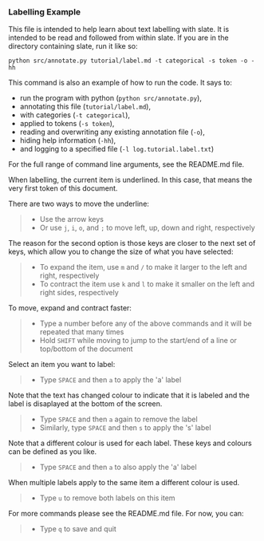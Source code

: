 ### Labelling Example

This file is intended to help learn about text labelling with slate. It is
intended to be read and followed from within slate. If you are in the directory
containing slate, run it like so:

```shell
python src/annotate.py tutorial/label.md -t categorical -s token -o -hh
```

This command is also an example of how to run the code. It says to:

 - run the program with python (`python src/annotate.py`),
 - annotating this file (`tutorial/label.md`),
 - with categories (`-t categorical`),
 - applied to tokens (`-s token`),
 - reading and overwriting any existing annotation file (`-o`),
 - hiding help information (`-hh`),
 - and logging to a specified file (`-l log.tutorial.label.txt`)

For the full range of command line arguments, see the README.md file.

When labelling, the current item is underlined. In this case, that means the
very first token of this document.

There are two ways to move the underline:

  >- Use the arrow keys
  >- Or use `j`, `i`, `o`, and `;` to move left, up, down and right,
     respectively

The reason for the second option is those keys are closer to the next set of
keys, which allow you to change the size of what you have selected:

  >- To expand the item, use `m` and `/` to make it larger to the left and
     right, respectively
  >- To contract the item use `k` and `l` to make it smaller on the left and
     right sides, respectively

To move, expand and contract faster:

  >- Type a number before any of the above commands and it will be repeated
     that many times
  >- Hold `SHIFT` while moving to jump to the start/end of a line or top/bottom
     of the document

Select an item you want to label:

  >- Type `SPACE` and then `a` to apply the 'a' label

Note that the text has changed colour to indicate that it is labeled and the
label is disaplayed at the bottom of the screen.

  >- Type `SPACE` and then `a` again to remove the label
  >- Similarly, type `SPACE` and then `s` to apply the 's' label

Note that a different colour is used for each label. These keys and colours can
be defined as you like.

  >- Type `SPACE` and then `a` to also apply the 'a' label

When multiple labels apply to the same item a different colour is used.

  >- Type `u` to remove both labels on this item

For more commands please see the README.md file. For now, you can:

 >- Type `q` to save and quit

